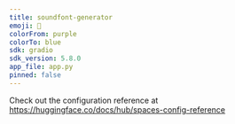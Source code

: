 ```yaml
---
title: soundfont-generator
emoji: 🚀
colorFrom: purple
colorTo: blue
sdk: gradio
sdk_version: 5.8.0
app_file: app.py
pinned: false
---
```


Check out the configuration reference at https://huggingface.co/docs/hub/spaces-config-reference
